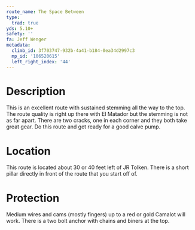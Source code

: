 ```yaml
---
route_name: The Space Between
type:
  trad: true
yds: 5.10+
safety: ''
fa: Jeff Wenger
metadata:
  climb_id: 3f703747-932b-4a41-b184-0ea34d2997c3
  mp_id: '106520615'
  left_right_index: '44'
---
```

# Description
This is an excellent route with sustained stemming all the way to the top.  The route quality is right up there with El Matador but the stemming is not as far apart.  There are two cracks, one in each corner and they both take great gear.  Do this route and get ready for a good calve pump.

# Location
This route is located about 30 or 40 feet left of JR Tolken.  There is a short pillar directly in front of the route that you start off of.

# Protection
Medium wires and cams (mostly fingers) up to a red or gold Camalot will work.  There is a two bolt anchor with chains and biners at the top.
